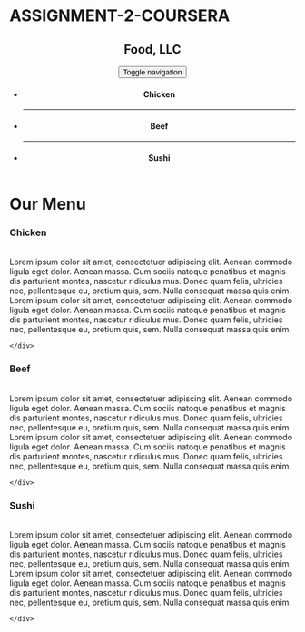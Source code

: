 # ASSIGNMENT-2-COURSERA
<!DOCTYPE html>
<html lang="en">
<head>

<title>Food, LLC</title>
<meta charset="UTF-8">
<meta http-equiv="X-UA-Compatible" content="IE=edge">
<meta name="viewport" content="width=device-width, initial-scale=1">
<link rel="stylesheet" href="https://github.com/marylou-pereira/Coursera-Assignments/blob/master/css/bootstrap.min.css">
<link rel="stylesheet" type="text/css" href="https://github.com/marylou-pereira/Coursera-Assignments/blob/master/Mod3style.css">
</head>
<body>
    <header>
        <nav id="header-nav" class="navbar navbar-default">
          <div class="container-fluid">
            <div class="navbar-header">
                <div class="navbar-brand">
                <h1>Food, LLC</h1>
                </div>
                <button type="button"  class="navbar-toggle collapsed"  data-toggle="collapse"  data-target="#collapsable-nav"  aria-expanded="false">
                  <span class="sr-only">Toggle navigation</span>
                  <span class="icon-bar"></span>
                  <span class="icon-bar"></span>
                  <span class="icon-bar"></span>
                </button>
                </div>
                <div id="collapsable-nav" class="collapse navbar-collapse">
                  <ul id="nav-list" class="nav navbar-nav navbar-right  text-center">
                    <li class="visible-xs"><h4>Chicken</h4></li><hr>
                    <li class="visible-xs"><h4>Beef</h4></li><hr>
                    <li class="visible-xs"><h4>Sushi</h4></li>
                 </ul>
                </div>
                </div>
                </nav>
                </header>
                <div class="container text-center">
<h1>Our Menu</h1>



  <div class="col-xs-12 content row">
  <h3>Chicken</h3><br>
  Lorem ipsum dolor sit amet, consectetuer adipiscing elit. Aenean commodo ligula eget dolor. Aenean massa. Cum sociis natoque penatibus et magnis dis parturient montes, nascetur ridiculus mus. Donec quam felis, ultricies nec, pellentesque eu, pretium quis, sem. Nulla consequat massa quis enim.
  Lorem ipsum dolor sit amet, consectetuer adipiscing elit. Aenean commodo ligula eget dolor. Aenean massa. Cum sociis natoque penatibus et magnis dis parturient montes, nascetur ridiculus mus. Donec quam felis, ultricies nec, pellentesque eu, pretium quis, sem. Nulla consequat massa quis enim.
  
  	</div>


  <div class="col-xs-12 content row">
    <h3>Beef</h3><br>
    Lorem ipsum dolor sit amet, consectetuer adipiscing elit. Aenean commodo ligula eget dolor. Aenean massa. Cum sociis natoque penatibus et magnis dis parturient montes, nascetur ridiculus mus. Donec quam felis, ultricies nec, pellentesque eu, pretium quis, sem. Nulla consequat massa quis enim.
    Lorem ipsum dolor sit amet, consectetuer adipiscing elit. Aenean commodo ligula eget dolor. Aenean massa. Cum sociis natoque penatibus et magnis dis parturient montes, nascetur ridiculus mus. Donec quam felis, ultricies nec, pellentesque eu, pretium quis, sem. Nulla consequat massa quis enim.
    
  	</div>
  

  <div class="col-xs-12 content row">
    <h3>Sushi</h3><br>
    Lorem ipsum dolor sit amet, consectetuer adipiscing elit. Aenean commodo ligula eget dolor. Aenean massa. Cum sociis natoque penatibus et magnis dis parturient montes, nascetur ridiculus mus. Donec quam felis, ultricies nec, pellentesque eu, pretium quis, sem. Nulla consequat massa quis enim.
    Lorem ipsum dolor sit amet, consectetuer adipiscing elit. Aenean commodo ligula eget dolor. Aenean massa. Cum sociis natoque penatibus et magnis dis parturient montes, nascetur ridiculus mus. Donec quam felis, ultricies nec, pellentesque eu, pretium quis, sem. Nulla consequat massa quis enim.
    
  	</div>	
  </div>
  <script src="https://ajax.googleapis.com/ajax/libs/jquery/1.12.4/jquery.min.js"></script>
  <script src="https://github.com/marylou-pereira/Coursera-Assignments/blob/master/js/jquery-2.1.4.min.js"></script>
  <script src="https://github.com/marylou-pereira/Coursera-Assignments/blob/master/js/bootstrap.min.js"></script>
</body>
</html>
